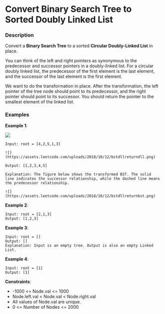 # Convert Binary Search Tree to Sorted Doubly Linked List

### Description
Convert a **Binary Search Tree** to a sorted **Circular Doubly-Linked List** in place.

You can think of the left and right pointers as synonymous to the predecessor and successor pointers in a doubly-linked list. For a circular doubly linked list, the predecessor of the first element is the last element, and the successor of the last element is the first element.

We want to do the transformation in place. After the transformation, the left pointer of the tree node should point to its predecessor, and the right pointer should point to its successor. You should return the pointer to the smallest element of the linked list.

### Examples

**Example 1**:

![](https://assets.leetcode.com/uploads/2018/10/12/bstdlloriginalbst.png)
```
Input: root = [4,2,5,1,3]

![](https://assets.leetcode.com/uploads/2018/10/12/bstdllreturndll.png)

Output: [1,2,3,4,5]

Explanation: The figure below shows the transformed BST. The solid line indicates the successor relationship, while the dashed line means the predecessor relationship.

![](https://assets.leetcode.com/uploads/2018/10/12/bstdllreturnbst.png)
```

**Example 2**:
```
Input: root = [2,1,3]
Output: [1,2,3]
```

**Example 3**:
```
Input: root = []
Output: []
Explanation: Input is an empty tree. Output is also an empty Linked List.
```

**Example 4**:
```
Input: root = [1]
Output: [1]
```

**Constraints**:
- -1000 <= Node.val <= 1000
- Node.left.val < Node.val < Node.right.val
- All values of Node.val are unique.
- 0 <= Number of Nodes <= 2000
